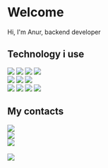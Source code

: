 <h1> Welcome</h1>

Hi, I'm Anur, backend developer

## Technology i use

<div>
<img src='https://img.shields.io/badge/JavaScript-F7DF1E?style=for-the-badge&logo=javascript&logoColor=black'>
<img src='https://img.shields.io/badge/TypeScript-007ACC?style=for-the-badge&logo=typescript&logoColor=white'>
<img src='https://img.shields.io/badge/Node.js-43853D?style=for-the-badge&logo=node.js&logoColor=white'>
<img src='https://img.shields.io/badge/nestjs-%23E0234E.svg?style=for-the-badge&logo=nestjs&logoColor=white'>
</div>
<div>
  <img src='https://img.shields.io/badge/Go-00ADD8.svg?style=for-the-badge&logo=Go&logoColor=white'>
  <img src='https://img.shields.io/badge/RabbitMQ-FF6600.svg?style=for-the-badge&logo=RabbitMQ&logoColor=white'>
  <img src='https://img.shields.io/badge/Docker-2496ED.svg?style=for-the-badge&logo=Docker&logoColor=white'>
</div>
<div>
<img src='https://img.shields.io/badge/MongoDB-%234ea94b.svg?style=for-the-badge&logo=mongodb&logoColor=white'>
<img src='https://img.shields.io/badge/redis-%23DD0031.svg?style=for-the-badge&logo=redis&logoColor=white'>
<img src='https://img.shields.io/badge/MariaDB-003545?style=for-the-badge&logo=mariadb&logoColor=white'>
<img src='https://img.shields.io/badge/postgres-%23316192.svg?style=for-the-badge&logo=postgresql&logoColor=white'>
</div>

## My contacts
<div>
<a href='https://www.linkedin.com/in/anuritto/'> <img src='https://img.shields.io/badge/LinkedIn-0A66C2.svg?style=for-the-badge&logo=LinkedIn&logoColor=white'/></a>
</div>
<div>
<a href='https://t.me/anuritto'><img src='https://img.shields.io/badge/Telegram-2CA5E0?style=for-the-badge&logo=telegram&logoColor=white'></a>
</div>
<div>
<a href='https://career.habr.com/anuritto'><img src='https://img.shields.io/badge/Habr-65A3BE.svg?style=for-the-badge&logo=Habr&logoColor=white'/></a>
</div>


<br/>

<img src='https://github-readme-stats.vercel.app/api?username=anuritto&theme=blue-green'>
